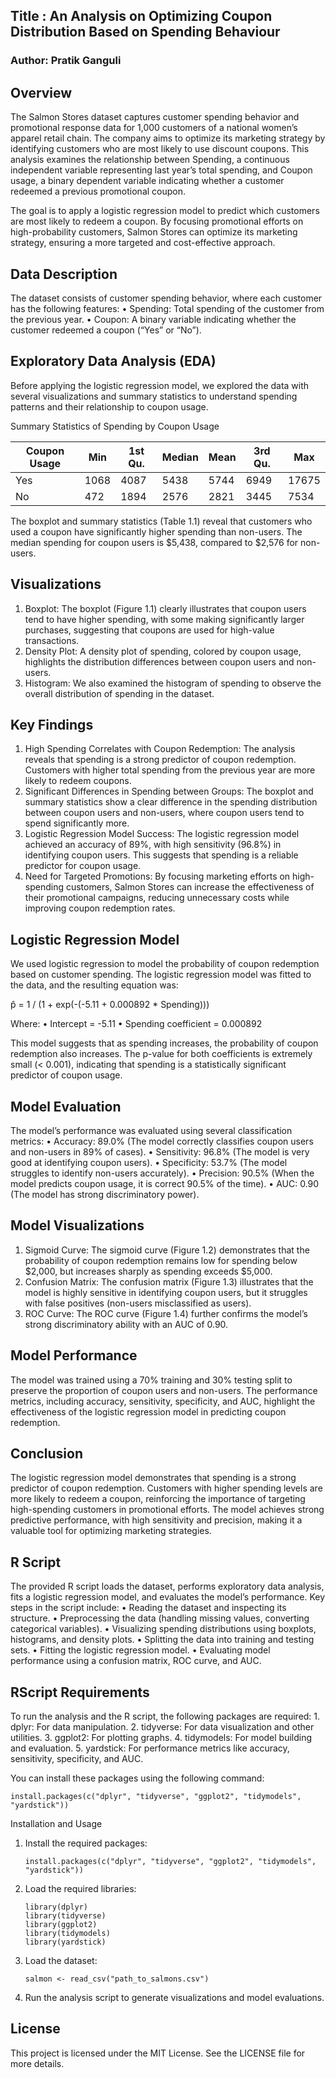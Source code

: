 ## Title : An Analysis on Optimizing Coupon Distribution Based on Spending Behaviour

### Author: Pratik Ganguli 

## Overview

The Salmon Stores dataset captures customer spending behavior and promotional response data for 1,000 customers of a national women’s apparel retail chain. The company aims to optimize its marketing strategy by identifying customers who are most likely to use discount coupons. This analysis examines the relationship between Spending, a continuous independent variable representing last year’s total spending, and Coupon usage, a binary dependent variable indicating whether a customer redeemed a previous promotional coupon.

The goal is to apply a logistic regression model to predict which customers are most likely to redeem a coupon. By focusing promotional efforts on high-probability customers, Salmon Stores can optimize its marketing strategy, ensuring a more targeted and cost-effective approach.

## Data Description

The dataset consists of customer spending behavior, where each customer has the following features:
	•	Spending: Total spending of the customer from the previous year.
	•	Coupon: A binary variable indicating whether the customer redeemed a coupon (“Yes” or “No”).

## Exploratory Data Analysis (EDA)

Before applying the logistic regression model, we explored the data with several visualizations and summary statistics to understand spending patterns and their relationship to coupon usage.

Summary Statistics of Spending by Coupon Usage

| Coupon Usage  | Min  | 1st Qu. | Median | Mean | 3rd Qu. | Max  |
|---------------|------|---------|--------|------|---------|------|
| Yes           | 1068 | 4087    | 5438   | 5744 | 6949    | 17675|
| No            | 472  | 1894    | 2576   | 2821 | 3445    | 7534 |

The boxplot and summary statistics (Table 1.1) reveal that customers who used a coupon have significantly higher spending than non-users. The median spending for coupon users is $5,438, compared to $2,576 for non-users.

## Visualizations
1.	Boxplot: The boxplot (Figure 1.1) clearly illustrates that coupon users tend to have higher spending, with some making significantly larger purchases, suggesting that coupons are used for high-value transactions.
2.	Density Plot: A density plot of spending, colored by coupon usage, highlights the distribution differences between coupon users and non-users.
3.	Histogram: We also examined the histogram of spending to observe the overall distribution of spending in the dataset.

## Key Findings
1.	High Spending Correlates with Coupon Redemption: The analysis reveals that spending is a strong predictor of coupon redemption. Customers with higher total spending from the previous year are more likely to redeem coupons.
2.	Significant Differences in Spending between Groups: The boxplot and summary statistics show a clear difference in the spending distribution between coupon users and non-users, where coupon users tend to spend significantly more.
3.	Logistic Regression Model Success: The logistic regression model achieved an accuracy of 89%, with high sensitivity (96.8%) in identifying coupon users. This suggests that spending is a reliable predictor for coupon usage.
4.	Need for Targeted Promotions: By focusing marketing efforts on high-spending customers, Salmon Stores can increase the effectiveness of their promotional campaigns, reducing unnecessary costs while improving coupon redemption rates.

## Logistic Regression Model

We used logistic regression to model the probability of coupon redemption based on customer spending. The logistic regression model was fitted to the data, and the resulting equation was:

p̂ = 1 / (1 + exp(-(-5.11 + 0.000892 * Spending)))

Where:
	•	Intercept = -5.11
	•	Spending coefficient = 0.000892

This model suggests that as spending increases, the probability of coupon redemption also increases. The p-value for both coefficients is extremely small (< 0.001), indicating that spending is a statistically significant predictor of coupon usage.

## Model Evaluation

The model’s performance was evaluated using several classification metrics:
	•	Accuracy: 89.0% (The model correctly classifies coupon users and non-users in 89% of cases).
	•	Sensitivity: 96.8% (The model is very good at identifying coupon users).
	•	Specificity: 53.7% (The model struggles to identify non-users accurately).
	•	Precision: 90.5% (When the model predicts coupon usage, it is correct 90.5% of the time).
	•	AUC: 0.90 (The model has strong discriminatory power).

## Model Visualizations

1.	Sigmoid Curve: The sigmoid curve (Figure 1.2) demonstrates that the probability of coupon redemption remains low for spending below $2,000, but increases sharply as spending exceeds $5,000.
2.	Confusion Matrix: The confusion matrix (Figure 1.3) illustrates that the model is highly sensitive in identifying coupon users, but it struggles with false positives (non-users misclassified as users).
3.	ROC Curve: The ROC curve (Figure 1.4) further confirms the model’s strong discriminatory ability with an AUC of 0.90.

## Model Performance

The model was trained using a 70% training and 30% testing split to preserve the proportion of coupon users and non-users. The performance metrics, including accuracy, sensitivity, specificity, and AUC, highlight the effectiveness of the logistic regression model in predicting coupon redemption.

## Conclusion

The logistic regression model demonstrates that spending is a strong predictor of coupon redemption. Customers with higher spending levels are more likely to redeem a coupon, reinforcing the importance of targeting high-spending customers in promotional efforts. The model achieves strong predictive performance, with high sensitivity and precision, making it a valuable tool for optimizing marketing strategies.

## R Script

The provided R script loads the dataset, performs exploratory data analysis, fits a logistic regression model, and evaluates the model’s performance. Key steps in the script include:
	•	Reading the dataset and inspecting its structure.
	•	Preprocessing the data (handling missing values, converting categorical variables).
	•	Visualizing spending distributions using boxplots, histograms, and density plots.
	•	Splitting the data into training and testing sets.
	•	Fitting the logistic regression model.
	•	Evaluating model performance using a confusion matrix, ROC curve, and AUC.

## RScript Requirements

To run the analysis and the R script, the following packages are required:
	1.	dplyr: For data manipulation.
	2.	tidyverse: For data visualization and other utilities.
	3.	ggplot2: For plotting graphs.
	4.	tidymodels: For model building and evaluation.
	5.	yardstick: For performance metrics like accuracy, sensitivity, specificity, and AUC.

You can install these packages using the following command:

	install.packages(c("dplyr", "tidyverse", "ggplot2", "tidymodels", "yardstick"))

Installation and Usage
1.	Install the required packages:

		install.packages(c("dplyr", "tidyverse", "ggplot2", "tidymodels", "yardstick"))


2.	Load the required libraries:

		library(dplyr)
		library(tidyverse)
		library(ggplot2)
		library(tidymodels)
		library(yardstick)


3.	Load the dataset:

		salmon <- read_csv("path_to_salmons.csv")


4.	Run the analysis script to generate visualizations and model evaluations.

## License

This project is licensed under the MIT License. See the LICENSE file for more details.

